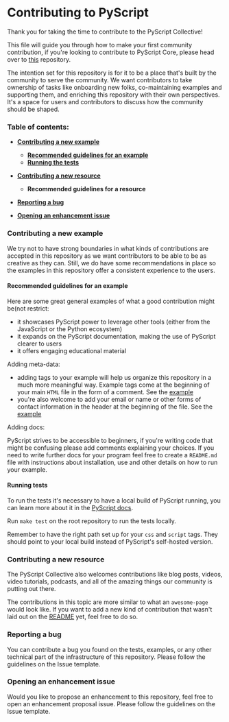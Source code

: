 # Contributing to PyScript

Thank you for taking the time to contribute to the PyScript Collective!

This file will guide you through how to make your first community contribution, if you're looking to contribute to PyScript Core, please head over to [this](https://github.com/pyscript/pyscript) repository.

The intention set for this repository is for it to be a place that's built by the community to serve the community. We want contributors to take ownership of tasks like onboarding new folks, co-maintaining examples and supporting them, and enriching this repository with their own perspectives. It's a space for users and contributors to discuss how the community should be shaped.

### Table of contents:

- **[Contributing a new example](Contributing-a-new-example)**
    - **[Recommended guidelines for an example](Recommended-guidelines-for-an-example)**
    - **[Running the tests](Running-the-tests)**
    
- **[Contributing a new resource](Contributing-a-new-resource)**
    - **Recommended guidelines for a resource**
    
- **[Reporting a bug](Reporting-a-bug)**

- **[Opening an enhancement issue](Opening-an-enhancement-issue)**

### Contributing a new example

We try not to have strong boundaries in what kinds of contributions are accepted in this repository as we want contributors to be able to be as creative as they can. Still, we do have some recommendations in place so the examples in this repository offer a consistent experience to the users.

#### Recommended guidelines for an example

Here are some great general examples of what a good contribution might be(not restrict:

- it showcases PyScript power to leverage other tools (either from the JavaScript or the Python ecosystem)
- it expands on the PyScript documentation, making the use of PyScript clearer to users
- it offers engaging educational material

Adding meta-data:

- adding tags to your example will help us organize this repository in a much more meaningful way. Example tags come at the beginning of your main `HTML` file in the form of a comment. See the [example](examples/hello_world.html)
- you're also welcome to add your email or name or other forms of contact information in the header at the beginning of the file. See the [example](examples/hello_world.html)

Adding docs:

PyScript strives to be accessible to beginners, if you're writing code that might be confusing please add comments explaining your choices.
If you need to write further docs for your program feel free to create a `README.md` file with instructions about installation, use and other details on how to run your example.

#### Running tests

To run the tests it's necessary to have a local build of PyScript running, you can learn more about it in the [PyScript docs](https://docs.pyscript.net/latest/).

Run `make test` on the root repository to run the tests locally.

Remember to have the right path set up for your `css` and `script` tags. They should point to your local build instead of PyScript's self-hosted version.

### Contributing a new resource

The PyScript Collective also welcomes contributions like blog posts, videos, video tutorials, podcasts, and all of the amazing things our community is putting out there.

The contributions in this topic are more similar to what an `awesome-page` would look like. If you want to add a new kind of contribution that wasn't laid out on the [README](README.md) yet, feel free to do so.

### Reporting a bug

You can contribute a bug you found on the tests, examples, or any other technical part of the infrastructure of this repository.
Please follow the guidelines on the Issue template.

### Opening an enhancement issue

Would you like to propose an enhancement to this repository, feel free to open an enhancement proposal issue. Please follow the guidelines on the Issue template.

